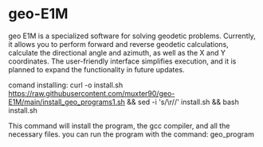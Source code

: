 # geo-E1M
geo E1M is a specialized software for solving geodetic problems. Currently, it allows you to perform forward and reverse geodetic calculations, calculate the directional angle and azimuth, as well as the X and Y coordinates. The user-friendly interface simplifies execution, and it is planned to expand the functionality in future updates.

comand installing:
curl -o install.sh https://raw.githubusercontent.com/muxter90/geo-E1M/main/install_geo_programs1.sh && sed -i 's/\r//' install.sh && bash install.sh

This command will install the program, the gcc compiler, and all the necessary files. you can run the program with the command: geo_program
